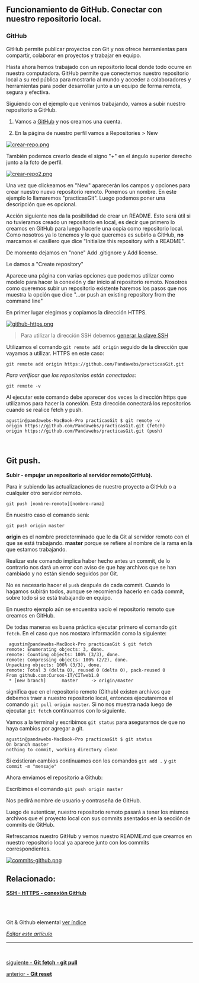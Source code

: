## Funcionamiento de GitHub. Conectar con nuestro repositorio local.

### GitHub

GitHub permite publicar proyectos con Git y nos ofrece herramientas 
para compartir, colaborar en proyectos y trabajar en equipo.

Hasta ahora hemos trabajado con un repositorio local donde todo ocurre en nuestra computadora.
GitHub permite que conectemos nuestro repositorio local a su red pública para mostrarlo al mundo y acceder a colaboradores y herramientas para poder desarrollar junto a un equipo de forma remota, segura y efectiva.

Siguiendo con el ejemplo que venimos trabajando, vamos a subir nuestro repositorio a GitHub.

1. Vamos a [GitHub](https://github.com)  y nos creamos una cuenta.

2. En la página de nuestro perfil vamos a Repositories > New

[![crear-repo.png](https://i.postimg.cc/mkMXZdsV/crear-repo.png)](https://postimg.cc/D4vdBPmb)

También podemos crearlo desde el signo "+" en el ángulo superior derecho junto a la foto de perfil.

[![crear-repo2.png](https://i.postimg.cc/85YB6LH3/crear-repo2.png)](https://postimg.cc/YG1WcGTf)



Una vez que clickeamos en "New" aparecerán los campos y opciones para crear nuestro nuevo repositorio remoto.
Ponemos un nombre. En este ejemplo lo llamaremos "practicasGit".
Luego podemos poner una descripción que es opcional.

Acción siguiente nos da la posibilidad de crear un README. Esto será útil si no tuvieramos creado un repositorio en local, es decir que primero lo creamos en GitHub para luego hacerle una copia como repositorio local. 
Como nosotros ya lo tenemos y lo que queremos es subirlo a GitHub, **no** marcamos el casillero que dice "Initialize this repository with a README".

De momento dejamos en "none" Add .gitignore y Add license.

Le damos a "Create repository"

Aparece una página con varias opciones que podemos utilizar como modelo para hacer la conexión y dar inicio al repositorio remoto.
Nosotros como queremos subir un repositorio existente haremos los pasos que nos muestra la opción que dice "…or push an existing repository from the command line"

En primer lugar elegimos y copiamos la dirección HTTPS.

[![github-https.png](https://i.postimg.cc/4N6m94Kf/github-https.png)](https://postimg.cc/8jCp8SB9)

> Para utilizar la dirección SSH debemos [generar la clave SSH](https://github.com/Pandawebs/Git-y-GitHub-elemental/blob/master/ssh-https-conexion-github.md)

Utilizamos el comando `git remote add origin` seguido de la dirección que vayamos a utilizar. HTTPS en este caso:

`git remote add origin https://github.com/Pandawebs/practicasGit.git`

*Para verificar que los repositorios están conectados:*

`git remote -v`

Al ejecutar este comando debe aparecer dos veces la dirección https que utilizamos para hacer la conexión.
Esta dirección conectará los repositorios cuando se realice fetch y push.

```console
agustin@pandawebs-MacBook-Pro practicasGit $ git remote -v
origin https://github.com/Pandawebs/practicasGit.git (fetch)
origin https://github.com/Pandawebs/practicasGit.git (push)
```

<br>

## Git push. 
**Subir - empujar un repositorio al servidor remoto(GitHub).**

Para ir subiendo las actualizaciones de nuestro proyecto a GitHub o a cualquier otro servidor remoto.

`git push [nombre-remoto][nombre-rama]`

En nuestro caso el comando será:

`git push origin master`

**origin** es el nombre predeterminado que le da Git al servidor remoto con el que se está trabajando.
**master** porque se refiere al nombre de la rama en la que estamos trabajando.

Realizar este comando implica haber hecho antes un commit, de lo contrario nos dará un error con aviso de que hay archivos que se han cambiado y no están siendo seguidos por Git.

No es necesario hacer el `push` después de cada commit. Cuando lo hagamos subirán todos, aunque se recomienda hacerlo en cada commit, sobre todo si se está trabajando en equipo.

En nuestro ejemplo aún se encuentra vacío el repositorio remoto que creamos en GitHub.

De todas maneras es buena práctica ejecutar primero el comando `git fetch`. En el caso que nos mostara información como la siguiente:
```console
 agustin@pandawebs-MacBook-Pro practicasGit $ git fetch
remote: Enumerating objects: 3, done.
remote: Counting objects: 100% (3/3), done.
remote: Compressing objects: 100% (2/2), done.
Unpacking objects: 100% (3/3), done.
remote: Total 3 (delta 0), reused 0 (delta 0), pack-reused 0
From github.com:Cursos-IT/CITweb1.0
 * [new branch]      master     -> origin/master
 ```
significa que en el repositorio remoto (Github) existen archivos que debemos traer a nuestro repositorio local, entonces ejecutaremos el comando `git pull origin master`.
Si no nos muestra nada luego de ejecutar `git fetch` continuamos con lo siguiente.

Vamos a la terminal y escribimos `git status` para asegurarnos de que no haya cambios por agregar a git.

```console
agustin@pandawebs-MacBook-Pro practicasGit $ git status
On branch master
nothing to commit, working directory clean
```
Si existieran cambios continuamos con los comandos `git add .` y `git commit -m "mensaje"`

Ahora enviamos el repositorio a Github:

Escribimos el comando `git push origin master`

Nos pedirá nombre de usuario y contraseña de GitHub.

Luego de autenticar, nuestro repositorio remoto pasará a tener los mismos archivos que el proyecto local con sus commits asentados en la sección de commits de GitHub.


Refrescamos nuestro GitHub y vemos nuestro README.md que creamos en nuestro repositorio local ya aparece junto con los commits correspondientes. 

[![commits-github.png](https://i.postimg.cc/yYvRpXKg/commits-github.png)](https://postimg.cc/GHT9HDHd)

## Relacionado:
[**SSH - HTTPS - conexión GitHub**](https://github.com/Pandawebs/Git-y-GitHub-elemental/blob/master/ssh-https-conexion-github.md)


<br>
<br>

<!-- Inicio links índice y github -->

<span class="link-to-index-git">Git & Github elemental [ ver índice](https://github.com/Pandawebs/Git-y-GitHub-elemental/blob/master/README.md)</span>

<em>[Editar este artículo](https://github.com/Pandawebs/Git-y-GitHub-elemental/edit/master/funcionamiento-de-github.md)</em>


<!-- Fin links índice y github -->
<hr>

<br>

[siguiente - **Git fetch - git pull**](https://github.com/Pandawebs/Git-y-GitHub-elemental/blob/master/git-fetch-git-pull.md) 

[anterior - **Git reset**](https://github.com/Pandawebs/Git-y-GitHub-elemental/blob/master/git-reset.md)